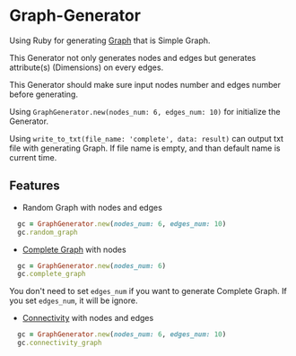 # Graph-Generator

Using Ruby for generating [Graph](https://en.wikipedia.org/wiki/Graph_theory) that is Simple Graph.

This Generator not only generates nodes and edges but generates attribute(s) (Dimensions) on every edges.

This Generator should make sure input nodes number and edges number before generating.

Using `GraphGenerator.new(nodes_num: 6, edges_num: 10)` for initialize the Generator.

Using `write_to_txt(file_name: 'complete', data: result)` can  output txt file with generating Graph. If file name is empty, and than default name is current time.

## Features
* Random Graph with nodes and edges
```ruby
  gc = GraphGenerator.new(nodes_num: 6, edges_num: 10)
  gc.random_graph
```

* [Complete Graph](https://en.wikipedia.org/wiki/Complete_graph) with nodes
```ruby
  gc = GraphGenerator.new(nodes_num: 6)
  gc.complete_graph
```
You don't need to set `edges_num` if you want to generate Complete Graph.
If you set `edges_num`, it will be ignore.

* [Connectivity](https://en.wikipedia.org/wiki/Connectivity_%28graph_theory%29) with nodes and edges
```ruby
  gc = GraphGenerator.new(nodes_num: 6, edges_num: 10)
  gc.connectivity_graph
```
